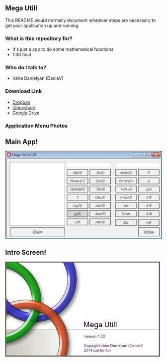## Mega Utill ##

This README would normally document whatever steps are necessary to get your application up and running.

### What is this repository for? ###

* It's just a app to do some mathematical functions
* 1.00 final

### Who do I talk to? ###

* Vahe Danielyan (DanieV)

### Download Link ###

* [Dropbox](https://www.dropbox.com/s/vt9ky8ietna4592/Tic-Tac-Toe.zip)
* [Zippyshare](http://www27.zippyshare.com/v/92737088/file.html)
* [Google Drive](https://drive.google.com/file/d/0BwmRPVurWBSdLXdhWTQyNzF1UTA/edit?usp=sharing)
  
### Application Menu Photos ###

## **Main App!** ##

![Program.png](https://raw.githubusercontent.com/VaheDanielyan/Mega-Utill/master/Resources/Program.png)

## **Intro Screen!** ##

![Intro.png](https://raw.githubusercontent.com/VaheDanielyan/Mega-Utill/master/Resources/Intro.png)
